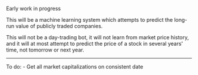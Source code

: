 Early work in progress

This will be a machine learning system which attempts to predict the long-run value of publicly traded companies.

This will not be a day-trading bot, it will not learn from market price history, and it will at most attempt to predict the price of a stock in several years' time, not tomorrow or next year.

---

To do:
    - Get all market capitalizations on consistent date